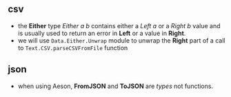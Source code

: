 ## csv

- the **Either** type _Either a b_ contains either a _Left a_ or a _Right b_ value and is usually used to return an error in **Left** or a value in **Right**.
- we will use `Data.Either.Unwrap` module to unwrap the **Right** part of a call to `Text.CSV.parseCSVFromFile` function

## json

- when using Aeson, **FromJSON** and **ToJSON** are _types_ not functions.
